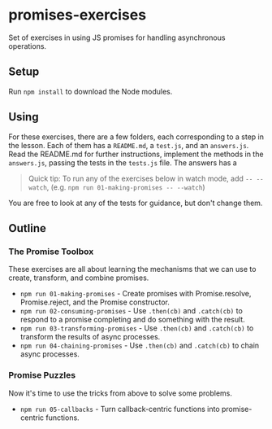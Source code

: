 # promises-exercises

Set of exercises in using JS promises for handling asynchronous operations.

## Setup

Run `npm install` to download the Node modules.

## Using

For these exercises, there are a few folders, each corresponding to a step in the lesson. Each of them has a `README.md`, a `test.js`, and an `answers.js`. Read the README.md for further instructions, implement the methods in the `answers.js`, passing the tests in the `tests.js` file. The answers has a

> Quick tip: To run any of the exercises below in watch mode, add `-- --watch`, (e.g. `npm run 01-making-promises -- --watch`)

You are free to look at any of the tests for guidance, but don't change them.

## Outline

### The Promise Toolbox

These exercises are all about learning the mechanisms that we can use to create, transform, and combine promises.

- `npm run 01-making-promises` - Create promises with Promise.resolve, Promise.reject, and the Promise constructor.
- `npm run 02-consuming-promises` - Use `.then(cb)` and `.catch(cb)` to respond to a promise completing and do something with the result.
- `npm run 03-transforming-promises` - Use `.then(cb)` and `.catch(cb)` to transform the results of async processes.
- `npm run 04-chaining-promises` - Use `.then(cb)` and `.catch(cb)` to chain async processes.

### Promise Puzzles

Now it's time to use the tricks from above to solve some problems.

- `npm run 05-callbacks` - Turn callback-centric functions into promise-centric functions.
